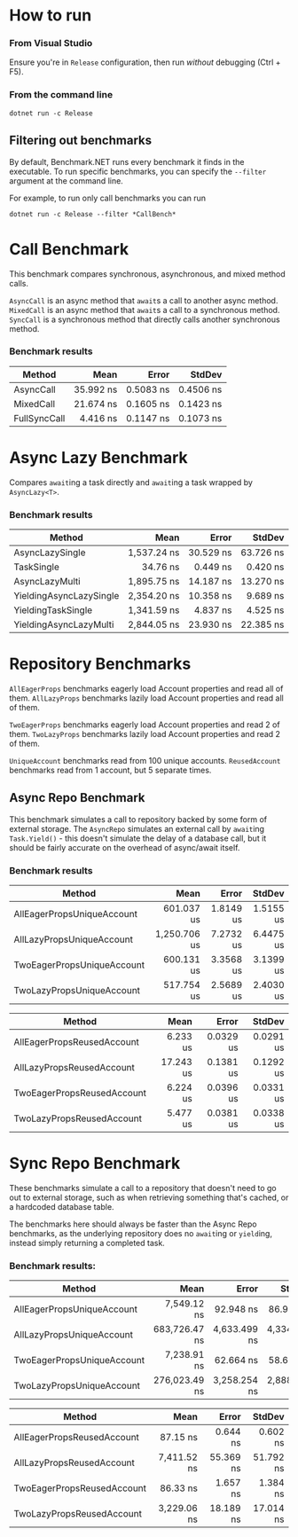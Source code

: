 ﻿# How to run

### From Visual Studio
Ensure you're in `Release` configuration, then run *without* debugging (Ctrl + F5).

### From the command line
```
dotnet run -c Release
```

## Filtering out benchmarks
By default, Benchmark.NET runs every benchmark it finds in the executable. To run
specific benchmarks, you can specify the `--filter` argument at the command line.

For example, to run only call benchmarks you can run

```
dotnet run -c Release --filter *CallBench*
```

# Call Benchmark
This benchmark compares synchronous, asynchronous, and mixed method calls.

`AsyncCall` is an async method that `await`s a call to another async method.
`MixedCall` is an async method that `await`s a call to a synchronous method.
`SyncCall` is a synchronous method that directly calls another synchronous method.

### Benchmark results

|       Method |      Mean |     Error |    StdDev |
|------------- |----------:|----------:|----------:|
|    AsyncCall | 35.992 ns | 0.5083 ns | 0.4506 ns |
|    MixedCall | 21.674 ns | 0.1605 ns | 0.1423 ns |
| FullSyncCall |  4.416 ns | 0.1147 ns | 0.1073 ns |

# Async Lazy Benchmark

Compares `await`ing a task directly and `await`ing a task wrapped by `AsyncLazy<T>`.

### Benchmark results

|                  Method |        Mean |     Error |    StdDev |
|------------------------ |------------:|----------:|----------:|
|         AsyncLazySingle | 1,537.24 ns | 30.529 ns | 63.726 ns |
|              TaskSingle |    34.76 ns |  0.449 ns |  0.420 ns |
|          AsyncLazyMulti | 1,895.75 ns | 14.187 ns | 13.270 ns |
| YieldingAsyncLazySingle | 2,354.20 ns | 10.358 ns |  9.689 ns |
|      YieldingTaskSingle | 1,341.59 ns |  4.837 ns |  4.525 ns |
|  YieldingAsyncLazyMulti | 2,844.05 ns | 23.930 ns | 22.385 ns |

# Repository Benchmarks

`AllEagerProps` benchmarks eagerly load Account properties and read all of them.
`AllLazyProps` benchmarks lazily load Account properties and read all of them.

`TwoEagerProps` benchmarks eagerly load Account properties and read 2 of them.
`TwoLazyProps` benchmarks lazily load Account properties and read 2 of them.

`UniqueAccount` benchmarks read from 100 unique accounts.
`ReusedAccount` benchmarks read from 1 account, but 5 separate times.

## Async Repo Benchmark
This benchmark simulates a call to repository backed by some form of external storage.
The `AsyncRepo` simulates an external call by `await`ing `Task.Yield()` - this doesn't
simulate the delay of a database call, but it should be fairly accurate on the overhead
of async/await itself.

### Benchmark results

|                     Method |         Mean |     Error |    StdDev |
|--------------------------- |-------------:|----------:|----------:|
| AllEagerPropsUniqueAccount |   601.037 us | 1.8149 us | 1.5155 us |
|  AllLazyPropsUniqueAccount | 1,250.706 us | 7.2732 us | 6.4475 us |
| TwoEagerPropsUniqueAccount |   600.131 us | 3.3568 us | 3.1399 us |
|  TwoLazyPropsUniqueAccount |   517.754 us | 2.5689 us | 2.4030 us |

|                     Method |         Mean |     Error |    StdDev |
|--------------------------- |-------------:|----------:|----------:|
| AllEagerPropsReusedAccount |     6.233 us | 0.0329 us | 0.0291 us |
|  AllLazyPropsReusedAccount |    17.243 us | 0.1381 us | 0.1292 us |
| TwoEagerPropsReusedAccount |     6.224 us | 0.0396 us | 0.0331 us |
|  TwoLazyPropsReusedAccount |     5.477 us | 0.0381 us | 0.0338 us |

# Sync Repo Benchmark
These benchmarks simulate a call to a repository that doesn't need to go out to external
storage, such as when retrieving something that's cached, or a hardcoded database table.

The benchmarks here should always be faster than the Async Repo benchmarks, as the
underlying repository does no `await`ing or `yield`ing, instead simply returning a
completed task.

### Benchmark results:

|                     Method |          Mean |        Error |       StdDev |
|--------------------------- |--------------:|-------------:|-------------:|
| AllEagerPropsUniqueAccount |   7,549.12 ns |    92.948 ns |    86.944 ns |
|  AllLazyPropsUniqueAccount | 683,726.47 ns | 4,633.499 ns | 4,334.178 ns |
| TwoEagerPropsUniqueAccount |   7,238.91 ns |    62.664 ns |    58.616 ns |
|  TwoLazyPropsUniqueAccount | 276,023.49 ns | 3,258.254 ns | 2,888.357 ns |

|                     Method |          Mean |        Error |       StdDev |
|--------------------------- |--------------:|-------------:|-------------:|
| AllEagerPropsReusedAccount |      87.15 ns |     0.644 ns |     0.602 ns |
|  AllLazyPropsReusedAccount |   7,411.52 ns |    55.369 ns |    51.792 ns |
| TwoEagerPropsReusedAccount |      86.33 ns |     1.657 ns |     1.384 ns |
|  TwoLazyPropsReusedAccount |   3,229.06 ns |    18.189 ns |    17.014 ns |
